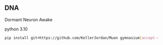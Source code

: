 ## DNA
Dormant Neuron Awake

python 3.10

```bash
pip install git+https://github.com/KellerJordan/Muon gymnasium[accept-rom-license]==0.28.1 ale==0.8.1  opencv-python tyro wandb
```


